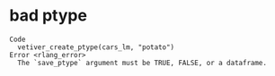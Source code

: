 # bad ptype

    Code
      vetiver_create_ptype(cars_lm, "potato")
    Error <rlang_error>
      The `save_ptype` argument must be TRUE, FALSE, or a dataframe.

